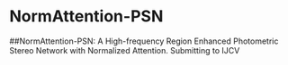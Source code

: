 # NormAttention-PSN

##NormAttention-PSN: A High-frequency Region Enhanced Photometric Stereo Network with Normalized Attention. Submitting to IJCV

